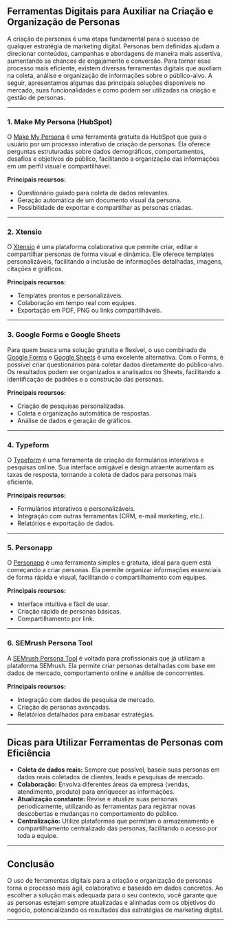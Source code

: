 
## Ferramentas Digitais para Auxiliar na Criação e Organização de Personas

A criação de personas é uma etapa fundamental para o sucesso de qualquer estratégia de marketing digital. Personas bem definidas ajudam a direcionar conteúdos, campanhas e abordagens de maneira mais assertiva, aumentando as chances de engajamento e conversão. Para tornar esse processo mais eficiente, existem diversas ferramentas digitais que auxiliam na coleta, análise e organização de informações sobre o público-alvo. A seguir, apresentamos algumas das principais soluções disponíveis no mercado, suas funcionalidades e como podem ser utilizadas na criação e gestão de personas.

---

### 1. **Make My Persona (HubSpot)**

O [Make My Persona](https://www.hubspot.com/make-my-persona) é uma ferramenta gratuita da HubSpot que guia o usuário por um processo interativo de criação de personas. Ela oferece perguntas estruturadas sobre dados demográficos, comportamentos, desafios e objetivos do público, facilitando a organização das informações em um perfil visual e compartilhável.

**Principais recursos:**
- Questionário guiado para coleta de dados relevantes.
- Geração automática de um documento visual da persona.
- Possibilidade de exportar e compartilhar as personas criadas.

---

### 2. **Xtensio**

O [Xtensio](https://xtensio.com/user-persona/) é uma plataforma colaborativa que permite criar, editar e compartilhar personas de forma visual e dinâmica. Ele oferece templates personalizáveis, facilitando a inclusão de informações detalhadas, imagens, citações e gráficos.

**Principais recursos:**
- Templates prontos e personalizáveis.
- Colaboração em tempo real com equipes.
- Exportação em PDF, PNG ou links compartilháveis.

---

### 3. **Google Forms e Google Sheets**

Para quem busca uma solução gratuita e flexível, o uso combinado de [Google Forms](https://forms.google.com) e [Google Sheets](https://sheets.google.com) é uma excelente alternativa. Com o Forms, é possível criar questionários para coletar dados diretamente do público-alvo. Os resultados podem ser organizados e analisados no Sheets, facilitando a identificação de padrões e a construção das personas.

**Principais recursos:**
- Criação de pesquisas personalizadas.
- Coleta e organização automática de respostas.
- Análise de dados e geração de gráficos.

---

### 4. **Typeform**

O [Typeform](https://www.typeform.com) é uma ferramenta de criação de formulários interativos e pesquisas online. Sua interface amigável e design atraente aumentam as taxas de resposta, tornando a coleta de dados para personas mais eficiente.

**Principais recursos:**
- Formulários interativos e personalizáveis.
- Integração com outras ferramentas (CRM, e-mail marketing, etc.).
- Relatórios e exportação de dados.

---

### 5. **Personapp**

O [Personapp](https://personapp.io) é uma ferramenta simples e gratuita, ideal para quem está começando a criar personas. Ela permite organizar informações essenciais de forma rápida e visual, facilitando o compartilhamento com equipes.

**Principais recursos:**
- Interface intuitiva e fácil de usar.
- Criação rápida de personas básicas.
- Compartilhamento por link.

---

### 6. **SEMrush Persona Tool**

A [SEMrush Persona Tool](https://www.semrush.com/persona/) é voltada para profissionais que já utilizam a plataforma SEMrush. Ela permite criar personas detalhadas com base em dados de mercado, comportamento online e análise de concorrentes.

**Principais recursos:**
- Integração com dados de pesquisa de mercado.
- Criação de personas avançadas.
- Relatórios detalhados para embasar estratégias.

---

## **Dicas para Utilizar Ferramentas de Personas com Eficiência**

- **Coleta de dados reais:** Sempre que possível, baseie suas personas em dados reais coletados de clientes, leads e pesquisas de mercado.
- **Colaboração:** Envolva diferentes áreas da empresa (vendas, atendimento, produto) para enriquecer as informações.
- **Atualização constante:** Revise e atualize suas personas periodicamente, utilizando as ferramentas para registrar novas descobertas e mudanças no comportamento do público.
- **Centralização:** Utilize plataformas que permitam o armazenamento e compartilhamento centralizado das personas, facilitando o acesso por toda a equipe.

---

## **Conclusão**

O uso de ferramentas digitais para a criação e organização de personas torna o processo mais ágil, colaborativo e baseado em dados concretos. Ao escolher a solução mais adequada para o seu contexto, você garante que as personas estejam sempre atualizadas e alinhadas com os objetivos do negócio, potencializando os resultados das estratégias de marketing digital.

---
```